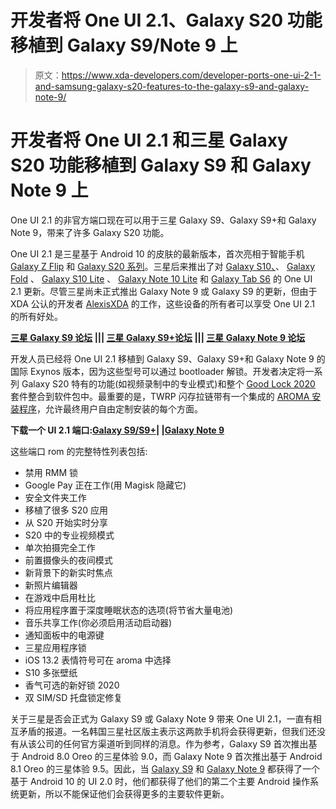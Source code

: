 # 开发者将 One UI 2.1、Galaxy S20 功能移植到 Galaxy S9/Note 9 上

> 原文：<https://www.xda-developers.com/developer-ports-one-ui-2-1-and-samsung-galaxy-s20-features-to-the-galaxy-s9-and-galaxy-note-9/>

# 开发者将 One UI 2.1 和三星 Galaxy S20 功能移植到 Galaxy S9 和 Galaxy Note 9 上

One UI 2.1 的非官方端口现在可以用于三星 Galaxy S9、Galaxy S9+和 Galaxy Note 9，带来了许多 Galaxy S20 功能。

One UI 2.1 是三星基于 Android 10 的皮肤的最新版本，首次亮相于智能手机 [Galaxy Z Flip](https://www.xda-developers.com/samsung-galaxy-z-flip-launch-specs-features-pricing-availability/) 和 [Galaxy S20 系列](https://www.xda-developers.com/samsung-galaxy-s20-specs-features-pricing-availability/)。三星后来推出了对 [Galaxy S10、](https://www.xda-developers.com/samsung-bringing-galaxy-s20-software-features-s10-note-10-plus-one-ui-21/)、 [Galaxy Fold](https://www.xda-developers.com/samsung-galaxy-fold-receives-android-10-with-one-ui-2-0/) 、 [Galaxy S10 Lite](https://www.xda-developers.com/samsung-galaxy-s10-lite-updated-one-ui-2-1-april-2020-patches/) 、 [Galaxy Note 10 Lite](https://www.xda-developers.com/samsung-galaxy-note-10-lite-receives-one-ui-2-1-april-2020-patches/) 和 [Galaxy Tab S6](https://www.xda-developers.com/samsung-galaxy-tab-s6-android-10-one-ui-2/) 的 One UI 2.1 更新。尽管三星尚未正式推出 Galaxy Note 9 或 Galaxy S9 的更新，但由于 XDA 公认的开发者 [AlexisXDA](https://forum.xda-developers.com/member.php?u=6114446) 的工作，这些设备的所有者可以享受 One UI 2.1 的所有好处。

**[三星 Galaxy S9 论坛](https://forum.xda-developers.com/galaxy-s9) ||| [三星 Galaxy S9+论坛](https://forum.xda-developers.com/galaxy-s9-plus) ||| [三星 Galaxy Note 9 论坛](https://forum.xda-developers.com/galaxy-note-9)**

开发人员已经将 One UI 2.1 移植到 Galaxy S9、Galaxy S9+和 Galaxy Note 9 的国际 Exynos 版本，因为这些型号可以通过 bootloader 解锁。开发者决定将一系列 Galaxy S20 特有的功能(如视频录制中的专业模式)和整个 [Good Lock 2020](https://www.xda-developers.com/good-lock-2020-modules-now-available/) 套件整合到软件包中。最重要的是，TWRP 闪存拉链带有一个集成的 [AROMA 安装程序](https://www.xda-developers.com/major-update-to-aroma-installer-and-file-manager/)，允许最终用户自由定制安装的每个方面。

**下载一个 UI 2.1 端口:[Galaxy S9/S9+](https://forum.xda-developers.com/galaxy-s9/samsung-galaxy-s9--s9-cross-device-development/alexis-rom-1-0dtb503-2020-patches-t4066911)| |[Galaxy Note 9](https://forum.xda-developers.com/galaxy-note-9/development/alexis-rom-1-3dtcaoneui2-1-port-t4085367)**

这些端口 rom 的完整特性列表包括:

*   禁用 RMM 锁
*   Google Pay 正在工作(用 Magisk 隐藏它)
*   安全文件夹工作
*   移植了很多 S20 应用
*   从 S20 开始实时分享
*   S20 中的专业视频模式
*   单次拍摄完全工作
*   前置摄像头的夜间模式
*   新背景下的新实时焦点
*   新照片编辑器
*   在游戏中启用杜比
*   将应用程序置于深度睡眠状态的选项(将节省大量电池)
*   音乐共享工作(你必须启用活动启动器)
*   通知面板中的电源键
*   三星应用程序锁
*   iOS 13.2 表情符号可在 aroma 中选择
*   S10 多张壁纸
*   香气可选的新好锁 2020
*   双 SIM/SD 托盘锁定修复

关于三星是否会正式为 Galaxy S9 或 Galaxy Note 9 带来 One UI 2.1，一直有相互矛盾的报道。一名韩国三星社区版主表示这两款手机将会获得更新，但我们还没有从该公司的任何官方渠道听到同样的消息。作为参考，Galaxy S9 首次推出基于 Android 8.0 Oreo 的三星体验 9.0，而 Galaxy Note 9 首次推出基于 Android 8.1 Oreo 的三星体验 9.5。因此，当 [Galaxy S9](https://www.xda-developers.com/stable-android-10-rolling-out-samsung-galaxy-s9/) 和 [Galaxy Note 9](https://www.xda-developers.com/samsung-galaxy-note-9-stable-android-10-one-ui-2/) 都获得了一个基于 Android 10 的 UI 2.0 时，他们都获得了他们的第二个主要 Android 操作系统更新，所以不能保证他们会获得更多的主要软件更新。